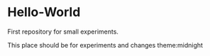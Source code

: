 # Hello-World
First repository for small experiments.

This place should be for experiments and changes
theme:midnight
